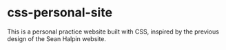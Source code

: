# css-personal-site
This is a personal practice website built with CSS, inspired by the previous design of the Sean Halpin website.